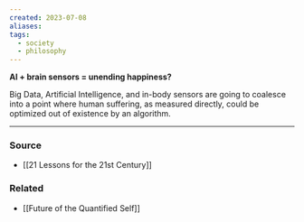 ```yaml
---
created: 2023-07-08
aliases: 
tags:
  - society
  - philosophy
---
```

**AI + brain sensors = unending happiness?**

Big Data, Artificial Intelligence, and in-body sensors are going to coalesce into a point where human suffering, as measured directly, could be optimized out of existence by an algorithm.

****
### Source
- [[21 Lessons for the 21st Century]]

### Related
- [[Future of the Quantified Self]]